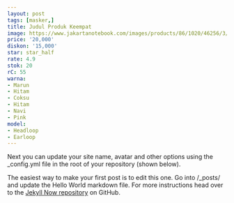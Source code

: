 ```yaml
---
layout: post
tags: [masker,]
title: Judul Produk Keempat
image: https://www.jakartanotebook.com/images/products/86/1020/46256/3/anhui-masker-anti-polusi-virus-corona-kn95-1-pcs-sy9600-white-28.jpg
price: '20,000'
diskon: '15,000'
star: star_half
rate: 4.9
stok: 20
rC: 55
warna:
- Marun
- Hitam
- Coksu
- Hitam
- Navi
- Pink
model:
- Headloop
- Earloop
---
```


Next you can update your site name, avatar and other options using the _config.yml file in the root of your repository (shown below).



The easiest way to make your first post is to edit this one. Go into /_posts/ and update the Hello World markdown file. For more instructions head over to the [Jekyll Now repository](https://github.com/barryclark/jekyll-now) on GitHub.
